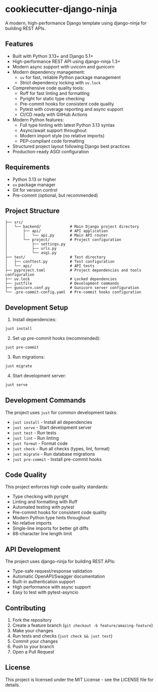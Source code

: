 # cookiecutter-django-ninja

A modern, high-performance Django template using django-ninja for building REST APIs.

## Features

- Built with Python 3.13+ and Django 5.1+
- High-performance REST API using django-ninja 1.3+
- Modern async support with uvicorn and gunicorn
- Modern dependency management:
  - `uv` for fast, reliable Python package management
  - Strict dependency locking with `uv.lock`
- Comprehensive code quality tools:
  - Ruff for fast linting and formatting
  - Pyright for static type checking
  - Pre-commit hooks for consistent code quality
  - Pytest with coverage reporting and async support
  - CI/CD ready with GitHub Actions
- Modern Python features:
  - Full type hinting with latest Python 3.13 syntax
  - Async/await support throughout
  - Modern import style (no relative imports)
  - PEP-compliant code formatting
- Structured project layout following Django best practices
- Production-ready ASGI configuration

## Requirements

- Python 3.13 or higher
- `uv` package manager
- Git for version control
- Pre-commit (optional, but recommended)

## Project Structure

```
├── src/
│   └── backend/             # Main Django project directory
│       ├── api/             # API application
│       │   └── api.py       # Main API router
│       └── project/         # Project configuration
│           ├── settings.py
│           ├── urls.py
│           └── asgi.py
├── test/                    # Test directory
│   ├── conftest.py          # Test configuration
│   └── api/                 # API tests
├── pyproject.toml           # Project dependencies and tools configuration
├── uv.lock                  # Locked dependencies
├── justfile                 # Development commands
├── gunicorn.conf.py         # Gunicorn server configuration
└── .pre-commit-config.yaml  # Pre-commit hooks configuration
```

## Development Setup

1. Install dependencies:
```bash
just install
```

2. Set up pre-commit hooks (recommended):
```bash
just pre-commit
```

3. Run migrations:
```bash
just migrate
```

4. Start development server:
```bash
just serve
```

## Development Commands

The project uses `just` for common development tasks:

- `just install` - Install all dependencies
- `just serve` - Start development server
- `just test` - Run tests
- `just lint` - Run linting
- `just format` - Format code
- `just check` - Run all checks (types, lint, format)
- `just migrate` - Run database migrations
- `just pre-commit` - Install pre-commit hooks

## Code Quality

This project enforces high code quality standards:

- Type checking with pyright
- Linting and formatting with Ruff
- Automated testing with pytest
- Pre-commit hooks for consistent code quality
- Modern Python type hints throughout
- No relative imports
- Single-line imports for better git diffs
- 88-character line length limit

## API Development

The project uses django-ninja for building REST APIs:

- Type-safe request/response validation
- Automatic OpenAPI/Swagger documentation
- Built-in authentication support
- High performance with async support
- Easy to test with pytest-asyncio

## Contributing

1. Fork the repository
2. Create a feature branch (`git checkout -b feature/amazing-feature`)
3. Make your changes
4. Run tests and checks (`just check && just test`)
5. Commit your changes
6. Push to your branch
7. Open a Pull Request

## License

This project is licensed under the MIT License - see the LICENSE file for details.
